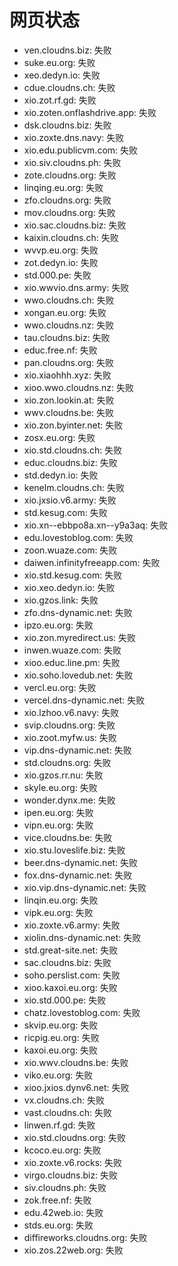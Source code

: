 # 网页状态
- ven.cloudns.biz: 失败
- suke.eu.org: 失败
- xeo.dedyn.io: 失败
- cdue.cloudns.ch: 失败
- xio.zot.rf.gd: 失败
- xio.zoten.onflashdrive.app: 失败
- dsk.cloudns.biz: 失败
- xio.zoxte.dns.navy: 失败
- xio.edu.publicvm.com: 失败
- xio.siv.cloudns.ph: 失败
- zote.cloudns.org: 失败
- linqing.eu.org: 失败
- zfo.cloudns.org: 失败
- mov.cloudns.org: 失败
- xio.sac.cloudns.biz: 失败
- kaixin.cloudns.ch: 失败
- wvvp.eu.org: 失败
- zot.dedyn.io: 失败
- std.000.pe: 失败
- xio.wwvio.dns.army: 失败
- wwo.cloudns.ch: 失败
- xongan.eu.org: 失败
- wwo.cloudns.nz: 失败
- tau.cloudns.biz: 失败
- educ.free.nf: 失败
- pan.cloudns.org: 失败
- xio.xiaohhh.xyz: 失败
- xioo.wwo.cloudns.nz: 失败
- xio.zon.lookin.at: 失败
- wwv.cloudns.be: 失败
- xio.zon.byinter.net: 失败
- zosx.eu.org: 失败
- xio.std.cloudns.ch: 失败
- educ.cloudns.biz: 失败
- std.dedyn.io: 失败
- kenelm.cloudns.ch: 失败
- xio.jxsio.v6.army: 失败
- std.kesug.com: 失败
- xio.xn--ebbpo8a.xn--y9a3aq: 失败
- edu.lovestoblog.com: 失败
- zoon.wuaze.com: 失败
- daiwen.infinityfreeapp.com: 失败
- xio.std.kesug.com: 失败
- xio.xeo.dedyn.io: 失败
- xio.gzos.link: 失败
- zfo.dns-dynamic.net: 失败
- ipzo.eu.org: 失败
- xio.zon.myredirect.us: 失败
- inwen.wuaze.com: 失败
- xioo.educ.line.pm: 失败
- xio.soho.lovedub.net: 失败
- vercl.eu.org: 失败
- vercel.dns-dynamic.net: 失败
- xio.lzhoo.v6.navy: 失败
- svip.cloudns.org: 失败
- xio.zoot.myfw.us: 失败
- vip.dns-dynamic.net: 失败
- std.cloudns.org: 失败
- xio.gzos.rr.nu: 失败
- skyle.eu.org: 失败
- wonder.dynx.me: 失败
- ipen.eu.org: 失败
- vipn.eu.org: 失败
- vice.cloudns.be: 失败
- xio.stu.loveslife.biz: 失败
- beer.dns-dynamic.net: 失败
- fox.dns-dynamic.net: 失败
- xio.vip.dns-dynamic.net: 失败
- linqin.eu.org: 失败
- vipk.eu.org: 失败
- xio.zoxte.v6.army: 失败
- xiolin.dns-dynamic.net: 失败
- std.great-site.net: 失败
- sac.cloudns.biz: 失败
- soho.perslist.com: 失败
- xioo.kaxoi.eu.org: 失败
- xio.std.000.pe: 失败
- chatz.lovestoblog.com: 失败
- skvip.eu.org: 失败
- ricpig.eu.org: 失败
- kaxoi.eu.org: 失败
- xio.wwv.cloudns.be: 失败
- viko.eu.org: 失败
- xioo.jxios.dynv6.net: 失败
- vx.cloudns.ch: 失败
- vast.cloudns.ch: 失败
- linwen.rf.gd: 失败
- xio.std.cloudns.org: 失败
- kcoco.eu.org: 失败
- xio.zoxte.v6.rocks: 失败
- virgo.cloudns.biz: 失败
- siv.cloudns.ph: 失败
- zok.free.nf: 失败
- edu.42web.io: 失败
- stds.eu.org: 失败
- diffireworks.cloudns.org: 失败
- xio.zos.22web.org: 失败
